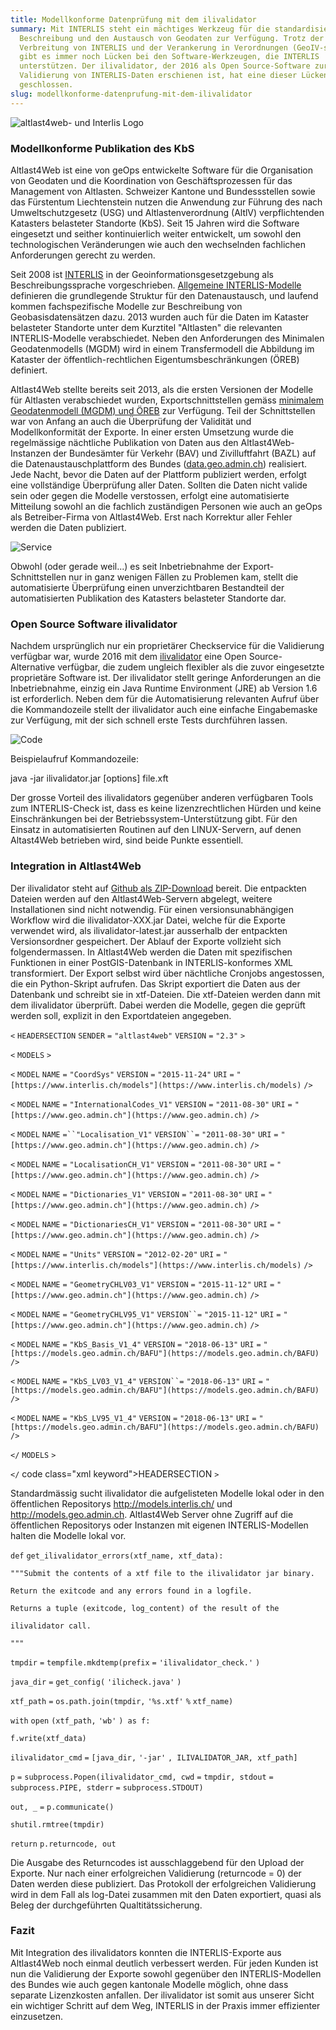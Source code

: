 ```yaml
---
title: Modellkonforme Datenprüfung mit dem ilivalidator
summary: Mit INTERLIS steht ein mächtiges Werkzeug für die standardisierte
  Beschreibung und den Austausch von Geodaten zur Verfügung. Trotz der weiten
  Verbreitung von INTERLIS und der Verankerung in Verordnungen (GeoIV-swisstopo)
  gibt es immer noch Lücken bei den Software-Werkzeugen, die INTERLIS
  unterstützen. Der ilivalidator, der 2016 als Open Source-Software zur
  Validierung von INTERLIS-Daten erschienen ist, hat eine dieser Lücken
  geschlossen.
slug: modellkonforme-datenprufung-mit-dem-ilivalidator
---
```

![](/images/blog/modellkonforme-datenprufung-mit-dem-ilivalidator/altlast4web%20_%20Interlis_0.png "altlast4web- und Interlis Logo")

  
  
  
  

### Modellkonforme Publikation des KbS

Altlast4Web ist eine von geOps entwickelte Software für die Organisation von Geodaten und die Koordination von Geschäftsprozessen für das Management von Altlasten. Schweizer Kantone und Bundessstellen sowie das Fürstentum Liechtenstein nutzen die Anwendung zur Führung des nach Umweltschutzgesetz (USG) und Altlastenverordnung (AltlV) verpflichtenden Katasters belasteter Standorte (KbS). Seit 15 Jahren wird die Software eingesetzt und seither kontinuierlich weiter entwickelt, um sowohl den technologischen Veränderungen wie auch den wechselnden fachlichen Anforderungen gerecht zu werden.

Seit 2008 ist [INTERLIS](https://www.interlis.ch/) in der Geoinformationsgesetzgebung als Beschreibungssprache vorgeschrieben. [Allgemeine INTERLIS-Modelle](http://models.geo.admin.ch/BAFU/) definieren die grundlegende Struktur für den Datenaustausch, und laufend kommen fachspezifische Modelle zur Beschreibung von Geobasisdatensätzen dazu. 2013 wurden auch für die Daten im Kataster belasteter Standorte unter dem Kurztitel "Altlasten" die relevanten INTERLIS-Modelle verabschiedet. Neben den Anforderungen des Minimalen Geodatenmodells (MGDM) wird in einem Transfermodell die Abbildung im Kataster der öffentlich-rechtlichen Eigentumsbeschränkungen (ÖREB) definiert.

Altlast4Web stellte bereits seit 2013, als die ersten Versionen der Modelle für Altlasten verabschiedet wurden, Exportschnittstellen gemäss [minimalem Geodatenmodell (MGDM) und ÖREB](https://www.bafu.admin.ch/bafu/de/home/zustand/daten/geodatenmodelle/altlasten--geodatenmodelle.html) zur Verfügung. Teil der Schnittstellen war von Anfang an auch die Überprüfung der Validität und Modellkonformität der Exporte. In einer ersten Umsetzung wurde die regelmässige nächtliche Publikation von Daten aus den Altlast4Web-Instanzen der Bundesämter für Verkehr (BAV) und Zivilluftfahrt (BAZL) auf die Datenaustauschplattform des Bundes ([data.geo.admin.ch](https://data.geo.admin.ch/)) realisiert. Jede Nacht, bevor die Daten auf der Plattform publiziert werden, erfolgt eine vollständige Überprüfung aller Daten. Sollten die Daten nicht valide sein oder gegen die Modelle verstossen, erfolgt eine automatisierte Mitteilung sowohl an die fachlich zuständigen Personen wie auch an geOps als Betreiber-Firma von Altlast4Web. Erst nach Korrektur aller Fehler werden die Daten publiziert.

![](/images/blog/modellkonforme-datenprufung-mit-dem-ilivalidator/service.png "Service")

Obwohl (oder gerade weil...) es seit Inbetriebnahme der Export-Schnittstellen nur in ganz wenigen Fällen zu Problemen kam, stellt die automatisierte Überprüfung einen unverzichtbaren Bestandteil der automatisierten Publikation des Katasters belasteter Standorte dar.

### Open Source Software ilivalidator

Nachdem ursprünglich nur ein proprietärer Checkservice für die Validierung verfügbar war, wurde 2016 mit dem [ilivalidator](https://github.com/claeis/ilivalidator) eine Open Source-Alternative verfügbar, die zudem ungleich flexibler als die zuvor eingesetzte proprietäre Software ist. Der ilivalidator stellt geringe Anforderungen an die Inbetriebnahme, einzig ein Java Runtime Environment (JRE) ab Version 1.6 ist erforderlich. Neben dem für die Automatisierung relevanten Aufruf über die Kommandozeile stellt der ilivalidator auch eine einfache Eingabemaske zur Verfügung, mit der sich schnell erste Tests durchführen lassen.

![](/images/blog/modellkonforme-datenprufung-mit-dem-ilivalidator/code.png "Code")

Beispielaufruf Kommandozeile:

  
java -jar ilivalidator.jar \[options\] file.xft  
  

Der grosse Vorteil des ilivalidators gegenüber anderen verfügbaren Tools zum INTERLIS-Check ist, dass es keine lizenzrechtlichen Hürden und keine Einschränkungen bei der Betriebssystem-Unterstützung gibt. Für den Einsatz in automatisierten Routinen auf den LINUX-Servern, auf denen Altast4Web betrieben wird, sind beide Punkte essentiell.

### Integration in Altlast4Web

Der ilivalidator steht auf [Github als ZIP-Download](https://github.com/claeis/ilivalidator/releases) bereit. Die entpackten Dateien werden auf den Altlast4Web-Servern abgelegt, weitere Installationen sind nicht notwendig. Für einen versionsunabhängigen Workflow wird die ilivalidator-XXX.jar Datei, welche für die Exporte verwendet wird, als ilivalidator-latest.jar ausserhalb der entpackten Versionsordner gespeichert. Der Ablauf der Exporte vollzieht sich folgendermassen. In Altlast4Web werden die Daten mit spezifischen Funktionen in einer PostGIS-Datenbank in INTERLIS-konformes XML transformiert. Der Export selbst wird über nächtliche Cronjobs angestossen, die ein Python-Skript aufrufen. Das Skript exportiert die Daten aus der Datenbank und schreibt sie in xtf-Dateien. Die xtf-Dateien werden dann mit dem ilivalidator überprüft. Dabei werden die Modelle, gegen die geprüft werden soll, explizit in den Exportdateien angegeben.

  
  

`<` `HEADERSECTION` `SENDER` `=` `"altlast4web"` `VERSION` `=` `"2.3"` `>`

  `<` `MODELS` `>`

  `<` `MODEL` `NAME` `=` `"CoordSys"` `VERSION` `=` `"2015-11-24"` `URI` `=` `"[https://www.interlis.ch/models"](https://www.interlis.ch/models)` `/>`

 `<` `MODEL` `NAME` `=` `"InternationalCodes_V1"` `VERSION` `=` `"2011-08-30"` `URI` `=` `"[https://www.geo.admin.ch"](https://www.geo.admin.ch)` `/>`

  `<` `MODEL` `NAME` `=``"Localisation_V1"` `VERSION``=` `"2011-08-30"` `URI` `=` `"[https://www.geo.admin.ch"](https://www.geo.admin.ch)` `/>`

  `<` `MODEL` `NAME` `=` `"LocalisationCH_V1"` `VERSION` `=` `"2011-08-30"` `URI` `=` `"[https://www.geo.admin.ch"](https://www.geo.admin.ch)` `/>`

  `<` `MODEL` `NAME` `=` `"Dictionaries_V1"` `VERSION` `=` `"2011-08-30"` `URI` `=` `"[https://www.geo.admin.ch"](https://www.geo.admin.ch)` `/>`

  `<` `MODEL` `NAME` `=` `"DictionariesCH_V1"` `VERSION` `=` `"2011-08-30"` `URI` `=` `"[https://www.geo.admin.ch"](https://www.geo.admin.ch)` `/>`

  `<` `MODEL` `NAME` `=` `"Units"` `VERSION` `=` `"2012-02-20"` `URI` `=` `"[https://www.interlis.ch/models"](https://www.interlis.ch/models)` `/>`

  `<` `MODEL` `NAME` `=` `"GeometryCHLV03_V1"` `VERSION` `=` `"2015-11-12"` `URI` `=` `"[https://www.geo.admin.ch"](https://www.geo.admin.ch)` `/>`

  `<` `MODEL` `NAME` `=` `"GeometryCHLV95_V1"` `VERSION``=` `"2015-11-12"` `URI` `=` `"[https://www.geo.admin.ch"](https://www.geo.admin.ch)` `/>`

  `<` `MODEL` `NAME` `=` `"KbS_Basis_V1_4"` `VERSION` `=` `"2018-06-13"` `URI` `=` `"[https://models.geo.admin.ch/BAFU"](https://models.geo.admin.ch/BAFU)` `/>`

  `<` `MODEL` `NAME` `=` `"KbS_LV03_V1_4"` `VERSION``=` `"2018-06-13"` `URI` `=` `"[https://models.geo.admin.ch/BAFU"](https://models.geo.admin.ch/BAFU)` `/>`

  `<` `MODEL` `NAME` `=` `"KbS_LV95_V1_4"` `VERSION` `=` `"2018-06-13"` `URI` `=` `"[https://models.geo.admin.ch/BAFU"](https://models.geo.admin.ch/BAFU)` `/>`

  `</` `MODELS` `>`

  `</` code class="xml keyword">HEADERSECTION `>`

  
  

Standardmässig sucht ilivalidator die aufgelisteten Modelle lokal oder in den öffentlichen Repositorys http://models.interlis.ch/ und http://models.geo.admin.ch. Altlast4Web Server ohne Zugriff auf die öffentlichen Repositorys oder Instanzen mit eigenen INTERLIS-Modellen halten die Modelle lokal vor.

  
  

`def` `get_ilivalidator_errors(xtf_name, xtf_data):`

  `"""Submit the contents of a xtf file to the ilivalidator jar binary.`

  `Return the exitcode and any errors found in a logfile.`

  `Returns a tuple (exitcode, log_content) of the result of the`

  `ilivalidator call.`

  `"""`

 `tmpdir` `=` `tempfile.mkdtemp(prefix` `=` `'ilivalidator_check.'` `)`

  `java_dir` `=` `get_config(` `'ilicheck.java'` `)`

  `xtf_path` `=` `os.path.join(tmpdir,` `'%s.xtf'` `%` `xtf_name)`

  `with` `open` `(xtf_path,` `'wb'` `) as f:`

  `f.write(xtf_data)`

  `ilivalidator_cmd` `=` `[java_dir,` `'-jar'` `, ILIVALIDATOR_JAR, xtf_path]`

  `p` `=` `subprocess.Popen(ilivalidator_cmd, cwd` `=` `tmpdir, stdout` `=` `subprocess.PIPE, stderr` `=` `subprocess.STDOUT)`

  `out, _` `=` `p.communicate()`

  `shutil.rmtree(tmpdir)`

  `return` `p.returncode, out`

  
  

Die Ausgabe des Returncodes ist ausschlaggebend für den Upload der Exporte. Nur nach einer erfolgreichen Validierung (returncode = 0) der Daten werden diese publiziert. Das Protokoll der erfolgreichen Validierung wird in dem Fall als log-Datei zusammen mit den Daten exportiert, quasi als Beleg der durchgeführten Qualtitätssicherung.

### Fazit

Mit Integration des ilivalidators konnten die INTERLIS-Exporte aus Altlast4Web noch einmal deutlich verbessert werden. Für jeden Kunden ist nun die Validierung der Exporte sowohl gegenüber den INTERLIS-Modellen des Bundes wie auch gegen kantonale Modelle möglich, ohne dass separate Lizenzkosten anfallen. Der ilivalidator ist somit aus unserer Sicht ein wichtiger Schritt auf dem Weg, INTERLIS in der Praxis immer effizienter einzusetzen.